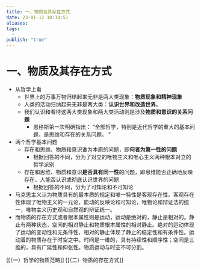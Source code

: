```yaml
---
title: 一、物质及其存在方式
date: 23-01-12 10:18:51
aliases: 
tags:
  - 
publish: "true"
---
```


# 一、物质及其存在方式

- 从哲学上看
	- 世界上的万事万物归结起来无非是两大类现象：**物质现象和精神现象**
	- 人类的活动归纳起来无非是两大类：**认识世界和改造世界**。
	- 我们认识和看待这两大类现象和两大类活动则是涉及**物质和意识的关系问题**
		- 恩格斯第一次明确指出： “全部哲学，特别是近代哲学的重大的基本问题，是思维和存在的关系问题。 ”
- 两个哲学基本问题
	- 存在和思维、物质和意识谁为本原的问题，即**何者为第一性的问题**
		- 根据回答的不同，分为了对立的唯物主义和唯心主义两种根本对立的哲学派别
	- 存在和思维、物质和意识**是否具有同一性**的问题，即思维能否正确地反映存在、人能否认识或彻底认识世界的问题
		- 根据回答的不同，分为了可知论和不可知论
- 马克思主义认为物质具有的最本质的规定和唯一特性是客观存在性。客观存在性体现了唯物主义的一元论，能动的反映论和可知论，唯物论和辩证法的统一，唯物主义历史观和自然观的辩证统一。
- 而物质的存在方式或者根本属性则是运动，运动是绝对的，静止是相对的。静止有两种状态，空间的相对静止和物质根本属性的相对静止。绝对的运动体现了运动的变动性和无条件性，相对的静止体现了静止的稳定性和有条件性。运动着的物质存在于时空之中。时间是一维的，具有持续性和顺序性；空间是三维的，具有广延性和伸张性。物质运动与时空不可分割。


[[（一）哲学的物质范畴]]
[[（二）物质的存在方式]]
